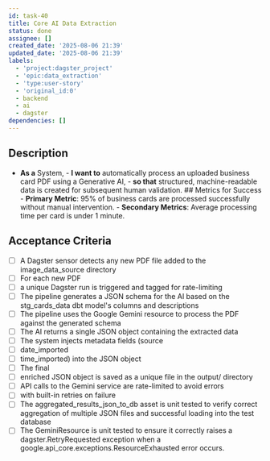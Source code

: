 ```yaml
---
id: task-40
title: Core AI Data Extraction
status: done
assignee: []
created_date: '2025-08-06 21:39'
updated_date: '2025-08-06 21:39'
labels:
  - 'project:dagster_project'
  - 'epic:data_extraction'
  - 'type:user-story'
  - 'original_id:0'
  - backend
  - ai
  - dagster
dependencies: []
---
```


## Description

- **As a** System, - **I want to** automatically process an uploaded business card PDF using a Generative AI, - **so that** structured, machine-readable data is created for subsequent human validation. ## Metrics for Success - **Primary Metric**: 95% of business cards are processed successfully without manual intervention. - **Secondary Metrics**: Average processing time per card is under 1 minute.

## Acceptance Criteria

- [ ] A Dagster sensor detects any new PDF file added to the image_data_source directory
- [ ] For each new PDF
- [ ] a unique Dagster run is triggered and tagged for rate-limiting
- [ ] The pipeline generates a JSON schema for the AI based on the stg_cards_data dbt model's columns and descriptions
- [ ] The pipeline uses the Google Gemini resource to process the PDF against the generated schema
- [ ] The AI returns a single JSON object containing the extracted data
- [ ] The system injects metadata fields (source
- [ ] date_imported
- [ ] time_imported) into the JSON object
- [ ] The final
- [ ] enriched JSON object is saved as a unique file in the output/ directory
- [ ] API calls to the Gemini service are rate-limited to avoid errors
- [ ] with built-in retries on failure
- [ ] The aggregated_results_json_to_db asset is unit tested to verify correct aggregation of multiple JSON files and successful loading into the test database
- [ ] The GeminiResource is unit tested to ensure it correctly raises a dagster.RetryRequested exception when a google.api_core.exceptions.ResourceExhausted error occurs.
